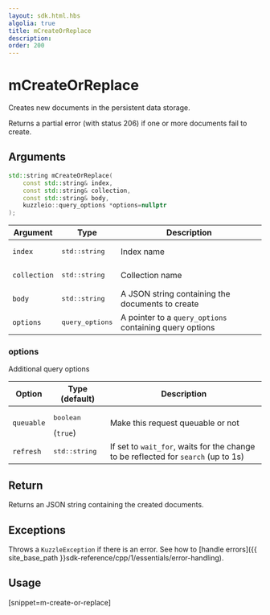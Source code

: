 ```yaml
---
layout: sdk.html.hbs
algolia: true
title: mCreateOrReplace
description:
order: 200
---
```


# mCreateOrReplace

Creates new documents in the persistent data storage.

Returns a partial error (with status 206) if one or more documents fail to create.

## Arguments

```cpp
std::string mCreateOrReplace(
    const std::string& index, 
    const std::string& collection, 
    const std::string& body, 
    kuzzleio::query_options *options=nullptr
);
```

| Argument | Type | Description |
| --- | --- | --- |
| `index` | <pre>std::string</pre> | Index name |
| `collection` | <pre>std::string</pre> | Collection name |
| `body` | <pre>std::string</pre> | A JSON string containing the documents to create |
| `options` | <pre>query_options</pre> | A pointer to a `query_options` containing query options |

### options

Additional query options

| Option | Type (default) | Description |
| ------ | -------------- | ----------- |
| `queuable` | <pre>boolean</pre> (`true`) | Make this request queuable or not |
| `refresh` | <pre>std::string</pre> | If set to `wait_for`, waits for the change to be reflected for `search` (up to 1s) |

## Return

Returns an JSON string containing the created documents.

## Exceptions

Throws a `KuzzleException` if there is an error. See how to [handle errors]({{ site_base_path }}sdk-reference/cpp/1/essentials/error-handling).

## Usage

[snippet=m-create-or-replace]
